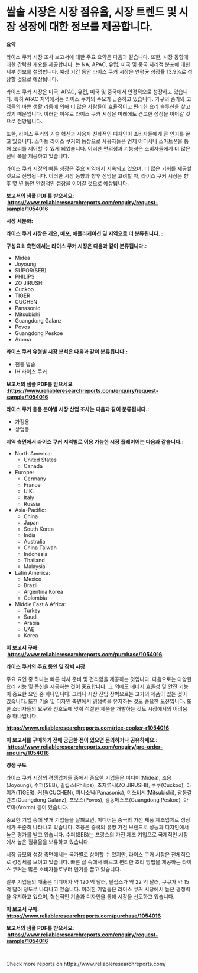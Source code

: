 <p><h1>쌀솥 시장은 시장 점유율, 시장 트렌드 및 시장 성장에 대한 정보를 제공합니다.</h1></p><p><strong>요약</strong></p>
<p><p>라이스 쿠커 시장 조사 보고서에 대한 주요 요약은 다음과 같습니다. 또한, 시장 동향에 대한 간략한 개요를 제공합니다. 는 NA, APAC, 유럽, 미국 및 중국 지리적 분포에 대한 세부 정보를 설명합니다. 예상 기간 동안 라이스 쿠커 시장은 연평균 성장률 13.9%로 성장할 것으로 예상됩니다.</p><p>라이스 쿠커 시장은 미국, APAC, 유럽, 미국 및 중국에서 안정적으로 성장하고 있습니다. 특히 APAC 지역에서는 라이스 쿠커의 수요가 급증하고 있습니다. 가구의 증가와 고객들의 바쁜 생활 리듬에 의해 더 많은 사람들이 효율적이고 편리한 요리 솔루션을 찾고 있기 때문입니다. 이러한 이유로 라이스 쿠커 시장은 미래에도 견고한 성장을 이어갈 것으로 전망됩니다.</p><p>또한, 라이스 쿠커의 기술 혁신과 사용자 친화적인 디자인이 소비자들에게 큰 인기를 끌고 있습니다. 스마트 라이스 쿠커의 등장으로 사용자들은 언제 어디서나 스마트폰을 통해 요리를 제어할 수 있게 되었습니다. 이러한 편의성과 기능성은 소비자들에게 더 많은 선택 폭을 제공하고 있습니다.</p><p>라이스 쿠커 시장의 빠른 성장은 주요 지역에서 지속되고 있으며, 더 많은 기회를 제공할 것으로 전망됩니다. 이러한 시장 동향과 향후 전망을 고려할 때, 라이스 쿠커 시장은 향후 몇 년 동안 안정적인 성장을 이어갈 것으로 예상됩니다.</p></p>
<p><strong>보고서의 샘플 PDF를 받으세요: &nbsp;<a href="https://www.reliableresearchreports.com/enquiry/request-sample/1054016">https://www.reliableresearchreports.com/enquiry/request-sample/1054016</a></strong></p>
<p><strong>시장 세분화:</strong></p>
<p><strong> 라이스 쿠커 시장은 개요, 배포, 애플리케이션 및 지역으로 더 분류됩니다. :</strong></p>
<p><strong>구성요소 측면에서는 라이스 쿠커 시장은 다음과 같이 분류됩니다.:</strong></p>
<p><ul><li>Midea</li><li>Joyoung</li><li>SUPOR(SEB)</li><li>PHILIPS</li><li>ZO JIRUSHI</li><li>Cuckoo</li><li>TIGER</li><li>CUCHEN</li><li>Panasonic</li><li>Mitsubishi</li><li>Guangdong Galanz</li><li>Povos</li><li>Guangdong Peskoe</li><li>Aroma</li></ul></p>
<p><strong> 라이스 쿠커 유형별 시장 분석은 다음과 같이 분류됩니다.:</strong></p>
<p><ul><li>전통 밥솥</li><li>IH 라이스 쿠커</li></ul></p>
<p><strong>보고서의 샘플 PDF를 받으세요 :<a href="https://www.reliableresearchreports.com/enquiry/request-sample/1054016">https://www.reliableresearchreports.com/enquiry/request-sample/1054016</a></strong></p>
<p><strong> 라이스 쿠커 응용 분야별 시장 산업 조사는 다음과 같이 분류됩니다.:</strong></p>
<p><ul><li>가정용</li><li>상업용</li></ul></p>
<p><strong>지역 측면에서 라이스 쿠커 지역별로 이용 가능한 시장 플레이어는 다음과 같습니다.:</strong></p>
<p><ul>
    <li>
        North America:
        <ul>
            <li>United States</li>
            <li>Canada</li>
        </ul>
    </li>
    <li>
        Europe:
        <ul>
            <li>Germany</li>
            <li>France</li>
            <li>U.K.</li>
            <li>Italy</li>
            <li>Russia</li>
        </ul>
    </li>
    <li>
        Asia-Pacific:
        <ul>
            <li>China</li>
            <li>Japan</li>
            <li>South Korea</li>
            <li>India</li>
            <li>Australia</li>
            <li>China Taiwan</li>
            <li>Indonesia</li>
            <li>Thailand</li>
            <li>Malaysia</li>
        </ul>
    </li>
    <li>
        Latin America:
        <ul>
            <li>Mexico</li>
            <li>Brazil</li>
            <li>Argentina Korea</li>
            <li>Colombia</li>
        </ul>
    </li>
    <li>
        Middle East & Africa:
        <ul>
            <li>Turkey</li>
            <li>Saudi</li>
            <li>Arabia</li>
            <li>UAE</li>
            <li>Korea</li>
        </ul>
    </li>
    </ul></p>
<p><strong>이 보고서 구매: &nbsp;<a href="https://www.reliableresearchreports.com/purchase/1054016">https://www.reliableresearchreports.com/purchase/1054016</a></strong></p>
<p><strong>라이스 쿠커의 주요 동인 및 장벽 시장</strong></p>
<p><p>주요 요인 중 하나는 빠른 식사 준비 및 편리함을 제공하는 것입니다. 다음으로는 다양한 요리 기능 및 옵션을 제공하는 것이 중요합니다. 그 외에도 에너지 효율성 및 안전 기능이 중요한 요인 중 하나입니다. 그러나 시장 진입 장벽으로는 고가의 제품이 있는 것이 있습니다. 또한 기술 및 디자인 측면에서 경쟁력을 유지하는 것도 중요한 도전입니다. 또한 소비자들의 요구와 선호도에 맞춰 적절한 제품을 개발하는 것도 시장에서의 어려움 중 하나입니다.</p></p>
<p><strong><a href="https://www.reliableresearchreports.com/rice-cooker-r1054016">https://www.reliableresearchreports.com/rice-cooker-r1054016</a></strong></p>
<p><strong>이 보고서를 구매하기 전에 궁금한 점이 있으면 문의하거나 공유하세요.: &nbsp;<a href="https://www.reliableresearchreports.com/enquiry/pre-order-enquiry/1054016">https://www.reliableresearchreports.com/enquiry/pre-order-enquiry/1054016</a></strong></p>
<p><strong>경쟁 구도</strong></p>
<p><p>라이스 쿠커 시장의 경쟁업체들 중에서 중요한 기업들은 미디어(Midea), 조용(Joyoung), 수퍼(SEB), 필립스(Philips), 조지루시(ZO JIRUSHI), 쿠쿠(Cuckoo), 타이거(TIGER), 커첸(CUCHEN), 파나소닉(Panasonic), 미쓰비시(Mitsubishi), 광동갈란즈(Guangdong Galanz), 포보스(Povos), 광동페스코(Guangdong Peskoe), 아로마(Aroma) 등이 있습니다.</p><p>중요한 기업 중에 몇개 기업들을 살펴보면, 미디어는 중국의 가전 제품 제조업체로 성장세가 꾸준히 나타나고 있습니다. 조용은 중국의 유명 가전 브랜드로 성능과 디자인에서 높은 평가를 받고 있습니다. 수퍼(SEB)는 프랑스의 가전 제조 기업으로 국제적인 시장에서 높은 점유율을 보유하고 있습니다.</p><p>시장 규모와 성장 측면에서는 국가별로 상이할 수 있지만, 라이스 쿠커 시장은 전체적으로 성장세를 보이고 있습니다. 빠른 삶 속에서 빠르고 편리한 조리 방법을 제공하는 라이스 쿠커는 많은 소비자들로부터 인기를 끌고 있습니다.</p><p>일부 기업들의 매출은 미디어가 약 120 억 달러, 필립스가 약 22 억 달러, 쿠쿠가 약 15 억 달러 정도로 나타나고 있습니다. 이러한 기업들은 라이스 쿠커 시장에서 높은 경쟁력을 유지하고 있으며, 혁신적인 기술과 디자인을 통해 시장을 선도하고 있습니다.</p></p>
<p><strong>이 보고서 구매: &nbsp; <a href="https://www.reliableresearchreports.com/purchase/1054016">https://www.reliableresearchreports.com/purchase/1054016</a></strong></p>
<p><strong>보고서의 샘플 PDF를 받으세요: &nbsp;<a href="https://www.reliableresearchreports.com/enquiry/request-sample/1054016">https://www.reliableresearchreports.com/enquiry/request-sample/1054016</a></strong><strong></strong></p>
<p>&nbsp;</p>
<p>Check more reports on https://www.reliableresearchreports.com/</p>